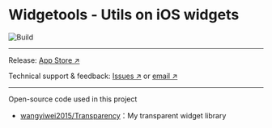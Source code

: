 # Widgetools - Utils on iOS widgets

![Build](https://github.com/wangyiwei2015/Widgetools/actions/workflows/ios.yml/badge.svg)

---

Release: [App Store ↗](https://apps.apple.com/us/app/widgetools/id1634741840)

Technical support & feedback: [Issues ↗](https://github.com/wangyiwei2015/Widgetools/issues) or [email ↗](mailto:wangyw.dev@outlook.com)

---

Open-source code used in this project

- [wangyiwei2015/Transparency](https://github.com/wangyiwei2015/Transparency)：My transparent widget library

